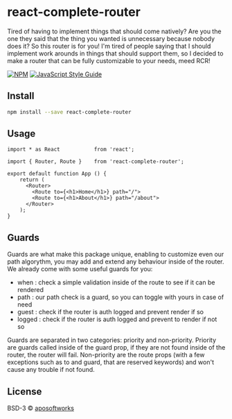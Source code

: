 # react-complete-router

Tired of having to implement things that should come natively? Are you the one they said that the thing you wanted is unnecessary because nobody does it? So this router is for you! I&#x27;m tired of people saying that I should implement work arounds in things that should support them, so I decided to make a router that can be fully customizable to your needs, meed RCR!

[![NPM](https://img.shields.io/npm/v/react-complete-router.svg)](https://www.npmjs.com/package/react-complete-router) [![JavaScript Style Guide](https://img.shields.io/badge/code_style-standard-brightgreen.svg)](https://standardjs.com)

## Install

```bash
npm install --save react-complete-router
```

## Usage

```tsx
import * as React			from 'react';

import { Router, Route } 	from 'react-complete-router';

export default function App () {
    return (
	  <Router>
	  	<Route to={<h1>Home</h1>} path="/">
	  	<Route to={<h1>About</h1>} path="/about">
	  </Router>
    );
}
```

## Guards
Guards are what make this package unique, enabling to customize even our path algorythm, you may add and extend any behaviour inside of the router. We already come with some useful guards for you:

- when : check a simple validation inside of the route to see if it can be rendered
- path : our path check is a guard, so you can toggle with yours in case of need
- guest : check if the router is auth logged and prevent render if so
- logged : check if the router is auth logged and prevent to render if not so

Guards are separated in two categories: priority and non-priority. Priority are guards called inside of the guard prop, if they are not found inside of the router, the router will fail. Non-priority are the route props (with a few exceptions such as to and guard, that are reserved keywords) and won't cause any trouble if not found.

## License

BSD-3 © [aposoftworks](https://github.com/aposoftworks)
